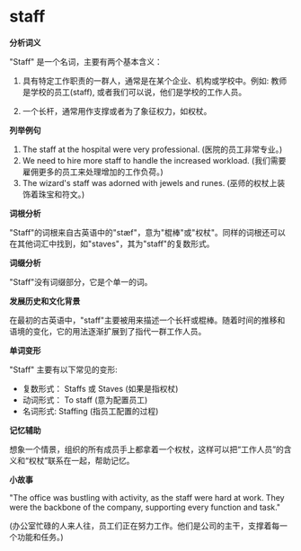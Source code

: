 # staff

**分析词义**

  

"Staff" 是一个名词，主要有两个基本含义：

  

1.  具有特定工作职责的一群人，通常是在某个企业、机构或学校中。例如: 教师是学校的员工(staff), 或者我们可以说，他们是学校的工作人员。
    
      
    
2.  一个长杆，通常用作支撑或者为了象征权力，如权杖。
    
      
    

  

**列举例句**

  

1.  The staff at the hospital were very professional. (医院的员工非常专业。)
2.  We need to hire more staff to handle the increased workload. (我们需要雇佣更多的员工来处理增加的工作负荷。)
3.  The wizard's staff was adorned with jewels and runes. (巫师的权杖上装饰着珠宝和符文。)

  

**词根分析**

  

"Staff"的词根来自古英语中的"stæf"，意为"棍棒"或"权杖"。同样的词根还可以在其他词汇中找到，如"staves"，其为"staff"的复数形式。

  

**词缀分析**

  

"Staff"没有词缀部分，它是个单一的词。

  

**发展历史和文化背景**

  

在最初的古英语中，"staff"主要被用来描述一个长杆或棍棒。随着时间的推移和语境的变化，它的用法逐渐扩展到了指代一群工作人员。

  

**单词变形**

  

"Staff" 主要有以下常见的变形:

  

*   复数形式： Staffs 或 Staves (如果是指权杖)
*   动词形式： To staff (意为配置员工)
*   名词形式: Staffing (指员工配置的过程)

  

**记忆辅助**

  

想象一个情景，组织的所有成员手上都拿着一个权杖，这样可以把“工作人员”的含义和“权杖”联系在一起，帮助记忆。

  

**小故事**

  

"The office was bustling with activity, as the staff were hard at work. They were the backbone of the company, supporting every function and task."

  

(办公室忙碌的人来人往，员工们正在努力工作。他们是公司的主干，支撑着每一个功能和任务。)
